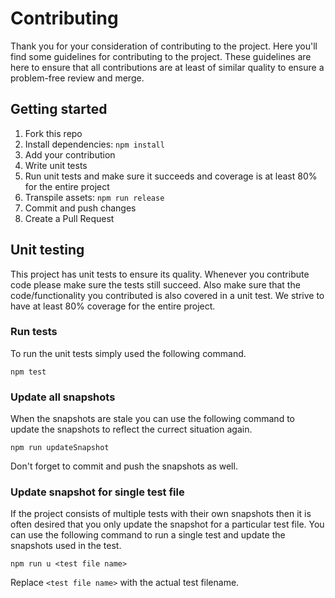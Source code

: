 # Contributing
Thank you for your consideration of contributing to the project. Here you'll find some guidelines for contributing to the project. These guidelines are here to ensure that all contributions are at least of similar quality to ensure a problem-free review and merge.

## Getting started
1. Fork this repo
1. Install dependencies: `npm install`
1. Add your contribution
1. Write unit tests
1. Run unit tests and make sure it succeeds and coverage is at least 80% for the entire project
1. Transpile assets: `npm run release`
1. Commit and push changes
1. Create a Pull Request

## Unit testing
This project has unit tests to ensure its quality. Whenever you contribute code please make sure the tests still succeed. Also make sure that the code/functionality you contributed is also covered in a unit test. We strive to have at least 80% coverage for the entire project.
### Run tests
To run the unit tests simply used the following command.
```
npm test
```
### Update all snapshots
When the snapshots are stale you can use the following command to update the snapshots to reflect the currect situation again. 
```
npm run updateSnapshot
```
Don't forget to commit and push the snapshots as well.
### Update snapshot for single test file
If the project consists of multiple tests with their own snapshots then it is often desired that you only update the snapshot for a particular test file. You can use the following command to run a single test and update the snapshots used in the test.
```
npm run u <test file name>
```
Replace `<test file name>` with the actual test filename.

